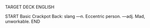 TARGET DECK
ENGLISH

START
Basic
Crackpot
Back: slang —n. Eccentric person. —adj. Mad, unworkable.
END
